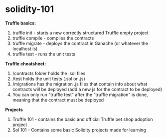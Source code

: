 # solidity-101

<b>Truffle basics:</b>
1. truffle init - starts a new correctly structured Truffle empty project
2. truffle compile - compiles the contracts
3. truffle migrate - deploys the contract in Ganache (or whatever the localhost is)
4. truffle test - runs the unit tests

<b>Truffle cheatsheet:</b>
1. /contracts folder holds the .sol files
2. /test holds the unit tests (.sol or .js)
3. /migrations has the migration .js files that contain info about what contracts will be deployed (add a new js for the contract to be deployed)
4. You can only run "truffle test" after the "truffle migration" is done, meaning that the contract must be deployed 

<b>Projects</b>
1. Truffle 101 - contains the basic and official Truffle pet shop adoption project
2. Sol 101 - Contains some basic Solidity projects made for learning
